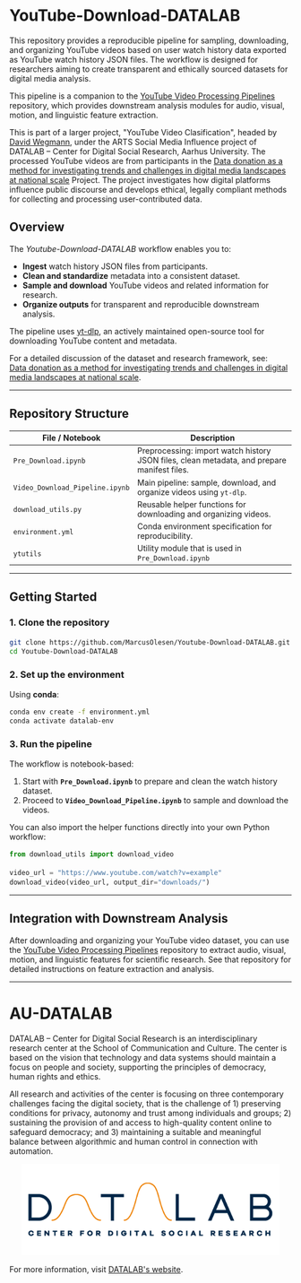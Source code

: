 # YouTube-Download-DATALAB

This repository provides a reproducible pipeline for sampling, downloading, and organizing YouTube videos based on user watch history data exported as YouTube watch history JSON files. The workflow is designed for researchers aiming to create transparent and ethically sourced datasets for digital media analysis.

This pipeline is a companion to the [YouTube Video Processing Pipelines](https://github.com/AU-DATALAB/YouTube-Video-Processing-Pipelines) repository, which provides downstream analysis modules for audio, visual, motion, and linguistic feature extraction.

This is part of a larger project, "YouTube Video Clasification", headed by [David Wegmann](https://orcid.org/0000-0002-7372-9850), under the ARTS Social Media Influence project of DATALAB – Center for Digital Social Research, Aarhus University. The processed YouTube videos are from participants in the [Data donation as a method for investigating trends and challenges in digital media landscapes at national scale](https://norden.diva-portal.org/smash/record.jsf?pid=diva2%3A1954799&dswid=9605) Project. The project investigates how digital platforms influence public discourse and develops ethical, legally compliant methods for collecting and processing user-contributed data.


## Overview

The *Youtube-Download-DATALAB* workflow enables you to:

- **Ingest** watch history JSON files from participants.
- **Clean and standardize** metadata into a consistent dataset.
- **Sample and download** YouTube videos and related information for research.
- **Organize outputs** for transparent and reproducible downstream analysis.

The pipeline uses [yt-dlp](https://github.com/yt-dlp/yt-dlp), an actively maintained open-source tool for downloading YouTube content and metadata.

For a detailed discussion of the dataset and research framework, see:  
[Data donation as a method for investigating trends and challenges in digital media landscapes at national scale](https://norden.diva-portal.org/smash/record.jsf?pid=diva2%3A1954799&dswid=737).

---

## Repository Structure

| File / Notebook                 | Description                                                                                 |
| ------------------------------- | ------------------------------------------------------------------------------------------- |
| `Pre_Download.ipynb`            | Preprocessing: import watch history JSON files, clean metadata, and prepare manifest files. |
| `Video_Download_Pipeline.ipynb` | Main pipeline: sample, download, and organize videos using `yt-dlp`.                        |
| `download_utils.py`             | Reusable helper functions for downloading and organizing videos.                            |
| `environment.yml`               | Conda environment specification for reproducibility.                                        |
| `ytutils`                       | Utility module that is used in `Pre_Download.ipynb`                                         |
---

## Getting Started

### 1. Clone the repository

```bash
git clone https://github.com/MarcusOlesen/Youtube-Download-DATALAB.git
cd Youtube-Download-DATALAB
```

### 2. Set up the environment

Using **conda**:

```bash
conda env create -f environment.yml
conda activate datalab-env
```

### 3. Run the pipeline

The workflow is notebook-based:

1. Start with **`Pre_Download.ipynb`** to prepare and clean the watch history dataset.
2. Proceed to **`Video_Download_Pipeline.ipynb`** to sample and download the videos.

You can also import the helper functions directly into your own Python workflow:

```python
from download_utils import download_video

video_url = "https://www.youtube.com/watch?v=example"
download_video(video_url, output_dir="downloads/")
```

---

## Integration with Downstream Analysis

After downloading and organizing your YouTube video dataset, you can use the [YouTube Video Processing Pipelines](https://github.com/AU-DATALAB/YouTube-Video-Processing-Pipelines) repository to extract audio, visual, motion, and linguistic features for scientific research. See that repository for detailed instructions on feature extraction and analysis.

---

# AU-DATALAB

DATALAB – Center for Digital Social Research is an interdisciplinary research center at the School of Communication and Culture. The center is based on the vision that technology and data systems should maintain a focus on people and society, supporting the principles of democracy, human rights and ethics.


All research and activities of the center is focusing on three contemporary challenges facing the digital society, that is the challenge of 1) preserving conditions for privacy, autonomy and trust among individuals and groups; 2) sustaining the provision of and access to high-quality content online to safeguard democracy; and 3) maintaining a suitable and meaningful balance between algorithmic and human control in connection with automation.

<p align="center">
  <img width="460" src="https://github.com/AU-DATALAB/AU-DATALAB/blob/main/images/Datalab_logo_blue_transparent.png">
</p>

For more information, visit [DATALAB's website](https://datalab.au.dk/).






